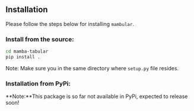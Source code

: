 ## Installation

Please follow the steps below for installing `mambular`.

### Install from the source:

```bash
cd mamba-tabular
pip install .
```

Note: Make sure you in the same directory where `setup.py` file resides.

### Installation from PyPi:

**Note:**This package is so far not available in PyPi, expected to release soon!
